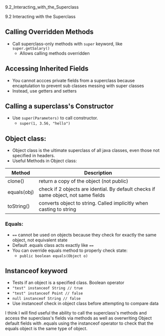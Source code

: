 9.2_Interacting_with_the_Superclass

9.2 Interacting with the Superclass

## Calling Overridden Methods
- Call superclass-only methods with `super` keyword, like `super.getSalary()`
	- Allows calling methods overridden
## Accessing Inherited Fields
- You cannot accces private fields from a superclass because encaptulation to prevent sub classes messing with super classes
- Instead, use getters and setters
## Calling a superclass's Constructor
- Use `super(Parameters)` to call constructor.
	- `super(1, 3.56, "hello")`
## Object class:
- Object class is the ultimate superclass of all java classes, even those not specified in headers.
- Useful Methods in Object class:

| Method | Description |
| ------ | ----------- |
| clone()| return a copy of the object (not public) |
| equals(obj) | check if 2 objects are idential. By default checks if same object, not same fields |
| toString() | converts object to string. Called implicitly when casting to string |

### Equals:
- `==` cannot be used on objects because they check for exactly the same object, not equivalent state
- Default .equals class acts exactly like `==`
- You can override equals method to properly check state:
	- `public boolean equals(Object o)`
## Instanceof keyword
- Tests if an object is a specified class. Boolean operator
- `"test" instanceof String // true`
- `"test" instanceof Point // false`
- `null instanceof String // false`
- Use instanceof check in object class before attempting to compare data

I think I will find useful the ability to call the superclass's methods and access the superclass's fields via methods as well as overwriting Object default fields with .equals using the instanceof operator to check that the equals object is the same type of object.